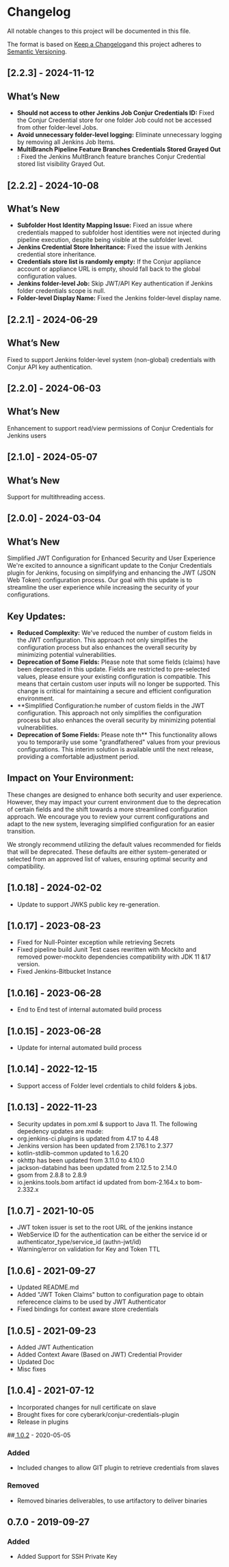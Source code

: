 # Changelog
All notable changes to this project will be documented in this file.

The format is based on [Keep a Changelog](http://keepachangelog.com/en/1.0.0/)and this project adheres to [Semantic Versioning](http://semver.org/spec/v2.0.0.html).

## [2.2.3] - 2024-11-12
## What’s New
- **Should not access to other Jenkins Job Conjur Credentials ID:** Fixed the Conjur Credential store for one folder Job could not be accessed from other folder-level Jobs.
- **Avoid unnecessary folder-level logging:** Eliminate unnecessary logging by removing all Jenkins Job Items.
- **MultiBranch Pipeline Feature Branches Credentials Stored Grayed Out :** Fixed the Jenkins MultBranch feature branches Conjur Credential stored list visibility Grayed Out.

## [2.2.2] - 2024-10-08
## What’s New
- **Subfolder Host Identity Mapping Issue:** Fixed an issue where credentials mapped to subfolder host identities were not injected during pipeline execution, despite being visible at the subfolder level.
- **Jenkins Credential Store Inheritance:** Fixed the issue with Jenkins credential store inheritance.
- **Credentials store list is randomly empty:** If the Conjur appliance account or appliance URL is empty, should fall back to the global configuration values.
- **Jenkins folder-level Job:** Skip JWT/API Key authentication if Jenkins folder credentials scope is null.
- **Folder-level Display Name:** Fixed the Jenkins folder-level display name.

## [2.2.1] - 2024-06-29
## What’s New
Fixed to support Jenkins folder-level system (non-global) credentials with Conjur API key authentication. 

## [2.2.0] - 2024-06-03
## What’s New
Enhancement to support read/view permissions of Conjur Credentials for Jenkins users

## [2.1.0] - 2024-05-07
## What’s New
Support for multithreading access.

## [2.0.0] - 2024-03-04
## What’s New
Simplified JWT Configuration for Enhanced Security and User Experience
We're excited to announce a significant update to the Conjur Credentials plugin for Jenkins, focusing on simplifying and enhancing the JWT (JSON Web Token) configuration process. Our goal with this update is to streamline the user experience while increasing the security of your configurations.

## Key Updates:
- **Reduced Complexity:** We've reduced the number of custom fields in the JWT configuration. This approach not only simplifies the configuration process but also enhances the overall security by minimizing potential vulnerabilities.
- **Deprecation of Some Fields:** Please note that some fields (claims) have been deprecated in this update. Fields are restricted to pre-selected values, please ensure your existing configuration is compatible. This means that certain custom user inputs will no longer be supported. This change is critical for maintaining a secure and efficient configuration environment.
- **Simplified Configuration:he number of custom fields in the JWT configuration. This approach not only simplifies the configuration process but also enhances the overall security by minimizing potential vulnerabilities.
- **Deprecation of Some Fields:** Please note th** This functionality allows you to temporarily use some "grandfathered" values from your previous configurations. This interim solution is available until the next release, providing a comfortable adjustment period.

## Impact on Your Environment:
These changes are designed to enhance both security and user experience. However, they may impact your current environment due to the deprecation of certain fields and the shift towards a more streamlined configuration approach. We encourage you to review your current configurations and adapt to the new system, leveraging simplified configuration for an easier transition.

We strongly recommend utilizing the default values recommended for fields that will be deprecated. These defaults are either system-generated or selected from an approved list of values, ensuring optimal security and compatibility.

## [1.0.18] - 2024-02-02
- Update to support JWKS public key re-generation.

## [1.0.17] - 2023-08-23
- Fixed for Null-Pointer exception while retrieving Secrets
- Fixed pipeline build Junit Test cases rewritten with Mockito and removed power-mockito dependencies compatibility with JDK 11 &17 version.
- Fixed Jenkins-Bitbucket Instance 

## [1.0.16] - 2023-06-28
- End to End test of internal automated build process

## [1.0.15] - 2023-06-28
- Update for internal automated build process

## [1.0.14] - 2022-12-15
- Support access of Folder level crdentials to child folders & jobs.

## [1.0.13] - 2022-11-23
- Security updates in pom.xml & support to Java 11. The following depedency updates are made:
- org.jenkins-ci.plugins is updated from 4.17 to 4.48
- Jenkins version has been updated from 2.176.1 to 2.377
- kotlin-stdlib-common updated to 1.6.20
- okhttp has been updated from 3.11.0 to 4.10.0
- jackson-databind has been updated from 2.12.5 to 2.14.0
- gsom from 2.8.8 to 2.8.9
- io.jenkins.tools.bom artifact id updated from bom-2.164.x to bom-2.332.x

## [1.0.7] - 2021-10-05
- JWT token issuer is set to the root URL of the jenkins instance
- WebService ID for the authentication can be either the service id or authenticator_type/service_id (authn-jwt/id)
- Warning/error on validation for Key and Token TTL 

## [1.0.6] - 2021-09-27
- Updated README.md 
- Added "JWT Token Claims" button to configuration page to obtain referecence claims to be used by JWT Authenticator
- Fixed bindings for context aware store credentials

## [1.0.5] - 2021-09-23
- Added JWT Authentication
- Added Context Aware (Based on JWT) Credential Provider
- Updated Doc
- Misc fixes

## [1.0.4] - 2021-07-12
- Incorporated changes for null certificate on slave
- Brought fixes for core cyberark/conjur-credentials-plugin
- Release in plugins

##[ 1.0.2] - 2020-05-05

### Added
- Included changes to allow GIT plugin to retrieve credentials from slaves

### Removed
- Removed binaries deliverables, to use artifactory to deliver binaries

## 0.7.0 - 2019-09-27

### Added
- Added Support for SSH Private Key

[Unreleased]: https://github.com/cyberark/conjur-credentials-plugin/compare/v1.0.2...HEAD
[1.0.2]: https://github.com/cyberark/conjur-credentials-plugin/compare/v0.7.0...v1.0.2
